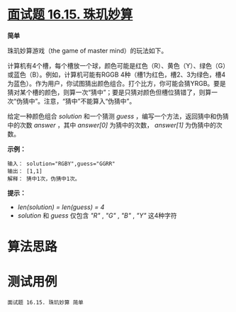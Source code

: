 # [面试题 16.15. 珠玑妙算][cnTitle]

**简单**

珠玑妙算游戏（the game of master mind）的玩法如下。

计算机有4个槽，每个槽放一个球，颜色可能是红色（R）、黄色（Y）、绿色（G）或蓝色（B）。例如，计算机可能有RGGB 4种（槽1为红色，槽2、3为绿色，槽4为蓝色）。作为用户，你试图猜出颜色组合。打个比方，你可能会猜YRGB。要是猜对某个槽的颜色，则算一次“猜中”；要是只猜对颜色但槽位猜错了，则算一次“伪猜中”。注意，“猜中”不能算入“伪猜中”。

给定一种颜色组合 *solution* 和一个猜测 *guess* ，编写一个方法，返回猜中和伪猜中的次数 *answer* ，其中 *answer[0]* 为猜中的次数， *answer[1]* 为伪猜中的次数。

**示例：** 

```
输入： solution="RGBY",guess="GGRR"
输出： [1,1]
解释： 猜中1次，伪猜中1次。

```

**提示：** 

-  *len(solution) = len(guess) = 4*  
-  *solution* 和 *guess* 仅包含 *"R"* , *"G"* , *"B"* , *"Y"* 这4种字符




# 算法思路

# 测试用例
```
面试题 16.15. 珠玑妙算 简单
```

[cnTitle]: https://leetcode-cn.com/problems/master-mind-lcci/
